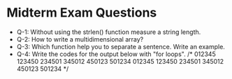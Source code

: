 # Midterm Exam Questions

- Q-1: Without using the strlen() function measure a string length.
- Q-2: How to write a multidimensional array?
- Q-3: Which function help you to separate a sentence. Write an example.
- Q-4: Write the codes for the output below with "for loops".
/*
012345
123450
234501
345012
450123
501234
012345
123450
234501
345012
450123
501234
*/